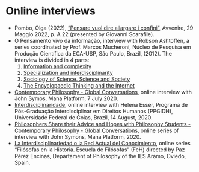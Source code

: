 # Online interviews

* Pombo, Olga (2022),  [“Pensare vuol dire allargare i confini”](https://www.avvenire.it/agora/pagine/pensare-vuol-dire-allargare-i-confini), Avvenire, 29 Maggio 2022, p. A 22 (presented by Giovanni Scarafile). 
*	O Pensamento vivo da informação, interview with Robson Ashtoffen, a series coordinated by Prof. Marcos Mucheroni, Núcleo de Pesquisa em Produção Científica da ECA-USP, São Paulo, Brazil, (2012).  The interview is divided in 4 parts: 
     1.	[Information and complexity](https://www.youtube.com/watch?v=hpncNUeEVYE&feature=plcp)
     2.	[Specialization and interdisciplinarity](https://www.youtube.com/watch?v=ExyaET0GuVg)
     3.	[Sociology of Science. Science and Society](https://www.youtube.com/watch?v=Ua2vMtqdgW8)
     4.	[The Encyclopaedic Thinking and the Internet](https://www.youtube.com/watch?v=bLyV4bwh8sM)
*	[Contemporary Philosophy - Global Conversations](https://www.youtube.com/watch?v=oOZaGbF3aLs&feature=youtu.be), online interview with John Symos, Mana Platform, 7 July 2020.
* [Interdisciplinaridade](https://www.youtube.com/watch?v=HJdyKZbsZes), online interview with Helena Esser, Programa de Pós-Graduação Interdisciplinar em Direitos Humanos (PPGIDH), Universidade Federal de Goias, Brazil, 14 August, 2020. 
* [Philosophers Share their Advice and Hopes with Philosophy Students - Contemporary Philosophy - Global Conversations](https://www.youtube.com/watch?v=GKzPtLdQMBM), online series of interview with John Symons, Mana Platform, 2020.
* [La Interdisciplinariedad o la Red Actual del Conocimiento](https://www.youtube.com/watch?v=zWHHvijaJ1I), online series  “Filósofas en la Historia. Escuela de Filósofas” (FeH) directed by Paz Pérez Encinas, Departament of Philosophy of the IES Aramo, Oviedo, Spain.
